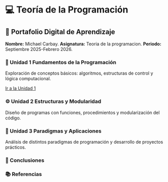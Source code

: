 # 💻 Teoría de la Programación  

## 🧭 Portafolio Digital de Aprendizaje
**Nombre:** Michael Carbay. 
**Asignatura:** Teoria de la programacion. 
**Periodo:** Septiembre 2025-Febrero 2026. 

### 🧩 Unidad 1 Fundamentos de la Programación  
Exploración de conceptos básicos: algoritmos, estructuras de control y lógica computacional.  

[Ir a la Unidad 1](unidad1.md)


### ⚙️ Unidad 2 Estructuras y Modularidad  
Diseño de programas con funciones, procedimientos y modularización del código.  

### 🧠 Unidad 3 Paradigmas y Aplicaciones  
Análisis de distintos paradigmas de programación y desarrollo de proyectos prácticos.

### 🧾 Conclusiones  

### 📚 Referencias 
